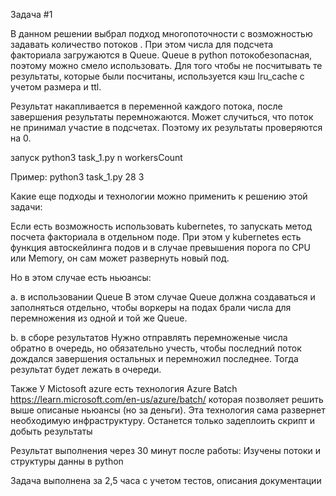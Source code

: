 Задача #1

В данном решении выбрал подход многопоточности с возможностью задавать количество потоков 
. При этом числа для подсчета факториала загружаются в Queue. Queue в python потокобезопасная, поэтому можно смело использовать.
Для того чтобы не посчитывать те результаты, которые были посчитаны, используется кэш lru_cache с учетом размера и ttl. 

Результат накапливается в переменной каждого потока, после завершения результаты перемножаются.
Может случиться, что поток не принимал участие в подсчетах. Поэтому их результаты проверяются на 0.

запуск python3 task_1.py n workersCount

Пример: python3 task_1.py 28 3

Какие еще подходы и технологии можно применить к решению этой задачи:

Если есть возможность использовать kubernetes, то запускать метод посчета факториала в отдельном поде. При этом у kubernetes есть функция автоскейлинга подов и в случае превышения порога по CPU или Memory, он сам может развернуть новый под. 

Но в этом случае есть ньюансы:

a. в использовании Queue
В этом случае Queue должна создаваться и заполняться отдельно, чтобы воркеры на подах брали числа для перемножения из одной и той же Queue. 
    
b. в сборе результатов
Нужно отправлять перемноженые числа обратно в очередь, но обязательно учесть, чтобы последний поток дождался завершения остальных и перемножил последнее. Тогда результат будет лежать в очереди.

Также У Mictosoft azure есть технология Azure Batch https://learn.microsoft.com/en-us/azure/batch/
которая позволяет решить выше описаные ньюансы (но за деньги). Эта технология сама развернет необходимую инфраструктуру. Останется только задеплоить скрипт и добыть результаты


Результат выполнения через 30 минут после работы:
Изучены потоки и структуры данны в python

Задача выполнена за 2,5 часа с учетом тестов, описания документации